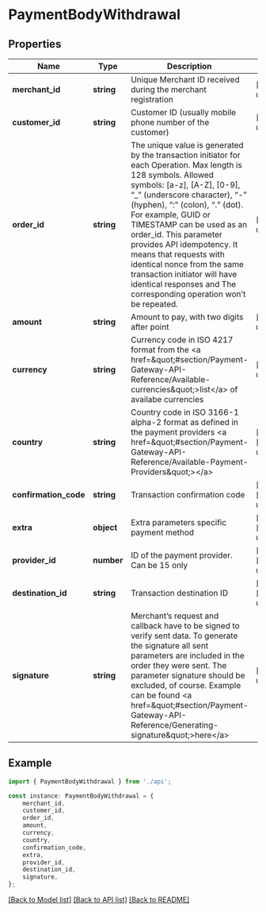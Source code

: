 # PaymentBodyWithdrawal


## Properties

Name | Type | Description | Notes
------------ | ------------- | ------------- | -------------
**merchant_id** | **string** | Unique Merchant ID received during the merchant registration | [default to undefined]
**customer_id** | **string** | Customer ID (usually mobile phone number of the customer) | [default to undefined]
**order_id** | **string** | The unique value is generated by the transaction initiator for each Operation. Max length is 128 symbols. Allowed symbols: [a-z], [A-Z], [0-9], “_” (underscore character), “-” (hyphen), “:” (colon), “.” (dot). For example, GUID or TIMESTAMP can be used as an order_id. This parameter provides API idempotency. It means that requests with identical nonce from the same transaction initiator will have identical responses and The corresponding operation won’t be repeated.  | [default to undefined]
**amount** | **string** | Amount to pay, with two digits after point | [default to undefined]
**currency** | **string** | Currency code in ISO 4217 format from the &lt;a href&#x3D;\&quot;#section/Payment-Gateway-API-Reference/Available-currencies\&quot;&gt;list&lt;/a&gt; of availabe currencies | [default to undefined]
**country** | **string** | Country code in ISO 3166-1 alpha-2 format as defined in the payment providers &lt;a href&#x3D;\&quot;#section/Payment-Gateway-API-Reference/Available-Payment-Providers\&quot;&gt;&lt;/a&gt; | [optional] [default to undefined]
**confirmation_code** | **string** | Transaction confirmation code | [optional] [default to undefined]
**extra** | **object** | Extra parameters specific payment method | [optional] [default to undefined]
**provider_id** | **number** | ID of the payment provider. Can be 15 only | [optional] [default to undefined]
**destination_id** | **string** | Transaction destination ID | [optional] [default to undefined]
**signature** | **string** | Merchant’s request and callback have to be signed to verify sent data. To generate the signature all sent parameters are included in the order they were sent. The parameter signature should be excluded, of course. Example can be found &lt;a href&#x3D;\&quot;#section/Payment-Gateway-API-Reference/Generating-signature\&quot;&gt;here&lt;/a&gt;  | [default to undefined]

## Example

```typescript
import { PaymentBodyWithdrawal } from './api';

const instance: PaymentBodyWithdrawal = {
    merchant_id,
    customer_id,
    order_id,
    amount,
    currency,
    country,
    confirmation_code,
    extra,
    provider_id,
    destination_id,
    signature,
};
```

[[Back to Model list]](../README.md#documentation-for-models) [[Back to API list]](../README.md#documentation-for-api-endpoints) [[Back to README]](../README.md)
